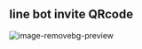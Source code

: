
## line bot invite QRcode
![image-removebg-preview](https://user-images.githubusercontent.com/48404862/122228493-79703d00-ceea-11eb-823f-63f0e9e65202.png)
